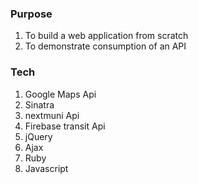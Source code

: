 ### Purpose
1. To build a web application from scratch
2. To demonstrate consumption of an API

### Tech
1. Google Maps Api
2. Sinatra
3. nextmuni Api
4. Firebase transit Api
5. jQuery
6. Ajax
7. Ruby
8. Javascript
